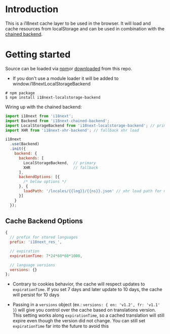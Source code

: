 # Introduction

This is a i18next cache layer to be used in the browser. It will load and cache resources from localStorage and can be used in combination with the [chained backend](https://github.com/i18next/i18next-chained-backend).

# Getting started

Source can be loaded via [npm](https://www.npmjs.com/package/i18next-localstorage-cache)or [downloaded](https://github.com/i18next/i18next-localStorage-cache/blob/master/i18nextLocalStorageCache.min.js) from this repo.

- If you don't use a module loader it will be added to window.i18nextLocalStorageBackend

```
# npm package
$ npm install i18next-localstorage-backend
```

Wiring up with the chained backend:

```js
import i18next from 'i18next';
import Backend from 'i18next-chained-backend';
import LocalStorageBackend from 'i18next-localstorage-backend'; // primary use cache
import XHR from 'i18next-xhr-backend'; // fallback xhr load

i18next
  .use(Backend)
  .init({
    backend: {
      backends: [
        LocalStorageBackend,  // primary
        XHR                   // fallback
      ],
      backendOptions: [{
        /* below options */
      }, {
        loadPath: '/locales/{{lng}}/{{ns}}.json' // xhr load path for my own fallback
      }]
    }
  });
```

## Cache Backend Options


```js
{
  // prefix for stored languages
  prefix: 'i18next_res_',

  // expiration
  expirationTime: 7*24*60*60*1000,

  // language versions
  versions: {}
};
```

- Contrary to cookies behavior, the cache will respect updates to `expirationTime`. If you set 7 days and later update to 10 days, the cache will persist for 10 days

- Passing in a `versions` object (ex.: `versions: { en: 'v1.2', fr: 'v1.1' }`) will give you control over the cache based on translations version. This setting works along `expirationTime`, so a cached translation will still expire even though the version did not change. You can still set `expirationTime` far into the future to avoid this
